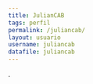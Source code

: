 ```yaml
---
title: JulianCAB 
tags: perfil
permalink: /juliancab/
layout: usuario
username: juliancab
datafile: juliancab
---
```


.
